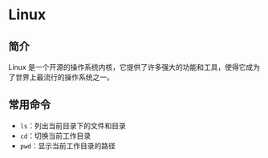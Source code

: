 # Linux

## 简介

Linux 是一个开源的操作系统内核，它提供了许多强大的功能和工具，使得它成为了世界上最流行的操作系统之一。

## 常用命令

- `ls`：列出当前目录下的文件和目录
- `cd`：切换当前工作目录
- `pwd`：显示当前工作目录的路径